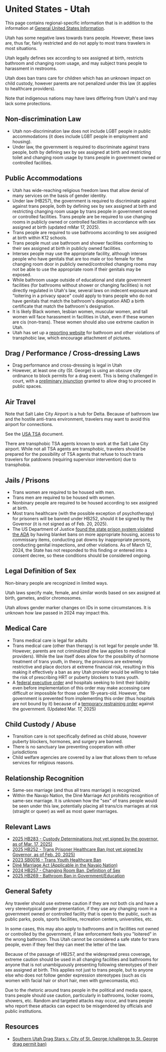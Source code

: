 # United States - Utah

This page contains regional-specific information that is in addition to
the information at [General United States
Information](notes/usa-general.md).

Utah has some negative laws towards trans people. However,
these laws are, thus far, fairly restricted and do not apply to most
trans travelers in most situations.

Utah legally defines sex according to sex assigned at birth, restricts
bathroom and changing room usage, and may subject trans
people to harassment in restrooms.

Utah does ban trans care for children which has an unknown impact on
child custody, however parents are not penalized under this law (it
applies to healthcare providers).

Note that indigenous nations may have laws differing from Utah's
and may lack some protections.

## Non-discrimination Law

 * Utah non-discrimination law does not include LGBT people in public
   accommodations (it does include LGBT people in employment and
   housing).
 * Under law, the government is required to discriminate against
   trans people, both by defining sex by sex assigned at birth and
   restricting toilet and changing room usage by trans people in
   government owned or controlled facilities.

## Public Accommodations

 * Utah has wide-reaching religious freedom laws that allow denial of
   many services on the basis of gender identity.
 * Under law (HB257), the government is required to discriminate against
   against trans people, both by defining sex by sex assigned at birth
   and restricting changing room usage by trans people in government
   owned or controlled facilities.  Trans people are be required to
   use changing rooms in publicly owned or controlled facilities in
   accordance with sex assigned at birth (updated mMar 17, 2025).
 * Trans people are required to use bathrooms according to sex assigned
   at birth within K12 schools.
 * Trans people must use bathroom and shower facilities conforming to their
   sex assigned at birth in publicly owned facilities.
 * Intersex people may use the appropriate facility, although intersex
   people who have genitals that are too male or too female for the
   changing room door in publicly owned/controlled changing rooms may
   not be able to use the appropriate room if their genitals may be exposed.
 * While bathroom usage outside of educational and state government facilities (for
   bathrooms without shower or changing facilities) is not directly regulated
   in Utah's law, several laws on indecent exposure and "loitering in a privacy
   space" could apply to trans people who do not have genitals that
   match the bathroom's designation AND a birth certificate that match
   the bathroom's designation.
 * It is likely Black women, lesbian women, muscular women, and tall
   women will face harassment in facilities in Utah, even if these women
   are cis (non-trans).  These women should also use extreme caution in
   Utah.
 * Utah has set up a [reporting
   website](https://ut-sao-special-prod.web.app/sex_basis_complaint.html)
   for bathroom and other violations of transphobic law, which encourage
   attachment of pictures.

## Drag / Performance / Cross-dressing Laws

 * Drag performance and cross-dressing is legal in Utah
 * However, at least one city (St. George) is using an obscure city
   ordinance to block permits for a drag event. This is being challenged
   in court, with a [preliminary
   injunction](https://storage.courtlistener.com/recap/gov.uscourts.utd.139943/gov.uscourts.utd.139943.63.0.pdf)
   granted to allow drag to proceed in public spaces.

## Air Travel

Note that Salt Lake City Airport is a hub for Delta.  Because of
bathroom law and the hostile anti-trans environment, travelers may want to 
avoid this airport for connections.

See the [USA TSA](notes/tsa.md) document.

There are transphobic TSA agents known to work at the Salt Lake City
airport. While not all TSA agents are transphobic, travelers should be
prepared for the possibility of TSA agents that refuse to touch trans
travelers for patdowns (requiring supervisor intervention) due to
transphobia.

## Jails / Prisons

 * Trans women are required to be housed with men.
 * Trans men are required to be housed with women.
 * Nonbinary people are required to be housed according to sex
   assigned at birth.
 * Most trans healthcare (with the possible exception of psychotherapy)
   for prisoners will be banned under HB252, should it be signed by the
   Governor (it is not signed as of Feb. 20, 2025).
 * The US Department of Justice [found the state prison system violated
   the
   ADA](https://www.justice.gov/d9/2024-03/letter_of_findings-utah_department_of_corrections.pdf)
   by having blanket bans on more appropriate housing, access to
   commissary items, conducting pat downs by inappropriate persons,
   conducting genital inspections, and other violations.  As of March
   12, 2024, the State has not responded to this finding or entered into
   a consent decree, so these conditions should be considered ongoing.

## Legal Definition of Sex

Non-binary people are recognized in limited ways.

Utah laws specify male, female, and similar words based on sex assigned
at birth, gametes, and/or chromosomes.

Utah allows gender marker changes on IDs in some circumstances.  It is
unknown how law passed in 2024 may impact this.

## Medical Care

 * Trans medical care is legal for adults
 * Trans medical care (other than therapy) is not legal for people under 18.
   However, parents are not criminalized (the law applies to medical
   providers). While the law itself does allow for the possibility of
   hormone treatment of trans youth, in theory, the provisions are
   extremely restrictive and place doctors at extreme financial risk,
   resulting in this making it effectively a ban as any Utah provider would be
   willing to take the risk of prescribing HRT or puberty blockers to
   trans youth.
 * A [federal executive
   order](https://www.whitehouse.gov/presidential-actions/2025/01/protecting-children-from-chemical-and-surgical-mutilation/)
   and hospitals seeking to limit their liability even before
   implementation of this order may make accessing care difficult or
   impossible for those under 19-years-old.
   However, the government is prevented from implementing this order
   (thus hospitals are not bound by it) because of a [temporary
   restraining
   order](https://assets.aclu.org/live/uploads/2025/02/093114651219.pdf)
   against the government. (Updated Mar. 17, 2025)

## Child Custody / Abuse

 * Transition care is not specifically defined as child abuse, however
   puberty blockers, hormones, and surgery are banned.
 * There is no sanctuary law preventing cooperation with other
   jurisdictions
 * Child welfare agencies are covered by a law that allows them to
   refuse services for religious reasons.
 
## Relationship Recognition

 * Same-sex marriage (and thus all trans marriage) is recognized.
 * Within the Navajo Nation, the Diné Marriage Act prohibits recognition
   of same-sex marriage. It is unknown how the "sex" of trans people
   would be seen under this law, potentially placing all trans/cis
   marriages at risk (straight or queer) as well as most queer
   marriages.

## Relevant Laws

 * [2025 HB283 - Custody Determinations (not yet signed by the
   governor, as of Mar. 17, 2025)](https://legiscan.com/UT/text/HB0283/2025)
 * [2025 HB252 - Trans Prisoner Healthcare
   Ban (not yet signed by Governor, as of Feb. 20, 2025)](https://legiscan.com/UT/text/HB0252/2025)
 * [2023 SB0016 - Trans Youth Healthcare Ban](https://legiscan.com/UT/text/SB0016/id/2668336)
 * [Diné Marriage Act (Applicable in the Navajo Nation)](https://courts.navajo-nsn.gov/Resolutions/29-05%20Marriage%20Act.pdf)
 * [2024 HB257 - Changing Room Ban, Definition of Sex](https://le.utah.gov/~2024/bills/static/HB0257.html)
 * [2025 HB269 - Bathroom Ban in
   Government/Education](https://legiscan.com/UT/text/HB0269/id/3119423)

## General Safety

Any traveler should use extreme caution if they are not both cis and
have a very stereotypical gender presentation, if they use
any changing room in a government owned or controlled facility that is
open to the public, such as public parks, pools, sports facilities,
recreation centers, universities, etc. 

In some cases, this may also apply to bathrooms and in facilities not
owned or controlled by the government, if law enforcement feels you
"loitered" in the wrong bathroom.  Thus Utah cannot be considered a safe
state for trans people, even if they feel they can meet the letter of
the law.

Because of the passage of HB257, and the widespread press coverage, extreme
caution should be used in all changing facilities and bathrooms for anyone
that is not unambiguously presenting following stereotypes of their sex
assigned at birth. This applies not just to trans people, but to anyone
else who does not follow gender expression stereotypes (such as cis
women with facial hair or short hair, men with gynecomastia, etc).

Due to the rhetoric around trans people in the political and media
space, trans people should use caution, particularly in bathrooms,
locker rooms, showers, etc.  Random and targeted attacks may occur, and
trans people who report these attacks can expect to be misgendered by
officials and public institutions.

## Resources

 * [Southern Utah Drag Stars v. City of St. George (challenge to St.  George drag permit ban)](https://www.acluutah.org/en/cases/southern-utah-drag-stars-v-city-st-george)

